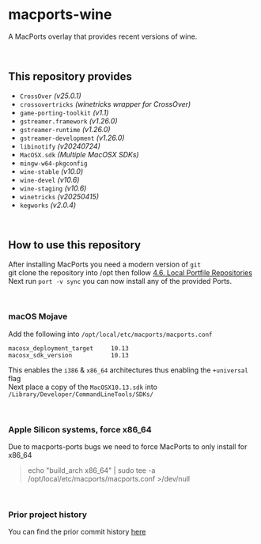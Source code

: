 # macports-wine
A MacPorts overlay that provides recent versions of wine.

<br>

## This repository provides
- `CrossOver`               *(v25.0.1)*
- `crossovertricks`         *(winetricks wrapper for CrossOver)*
- `game-porting-toolkit`    *(v1.1)*
- `gstreamer.framework`     *(v1.26.0)*
- `gstreamer-runtime`       *(v1.26.0)*
- `gstreamer-development`   *(v1.26.0)*
- `libinotify`              *(v20240724)*
- `MacOSX.sdk`              *(Multiple MacOSX SDKs)*
- `mingw-w64-pkgconfig`
- `wine-stable`             *(v10.0)*
- `wine-devel`              *(v10.6)*
- `wine-staging`            *(v10.6)*
- `winetricks`              *(v20250415)*
- `kegworks`                *(v2.0.4)*

<br>

## How to use this repository
After installing MacPorts you need a modern version of `git`\
git clone the repository into /opt then follow [4.6. Local Portfile Repositories](https://guide.macports.org/#development.local-repositories)\
Next run `port -v sync` you can now install any of the provided Ports.

<br>

### macOS Mojave
Add the following into `/opt/local/etc/macports/macports.conf`
```
macosx_deployment_target     10.13
macosx_sdk_version           10.13
```
This enables the `i386` & `x86_64` architectures thus enabling the `+universal` flag\
Next place a copy of the `MacOSX10.13.sdk` into `/Library/Developer/CommandLineTools/SDKs/`

<br>

### Apple Silicon systems, force x86_64
Due to macports-ports bugs we need to force MacPorts to only install for x86_64
> echo "build_arch x86_64" | sudo tee -a /opt/local/etc/macports/macports.conf >/dev/null

<br>

### Prior project history
You can find the prior commit history [here](https://github.com/Gcenx/macports-wine/tree/master)
